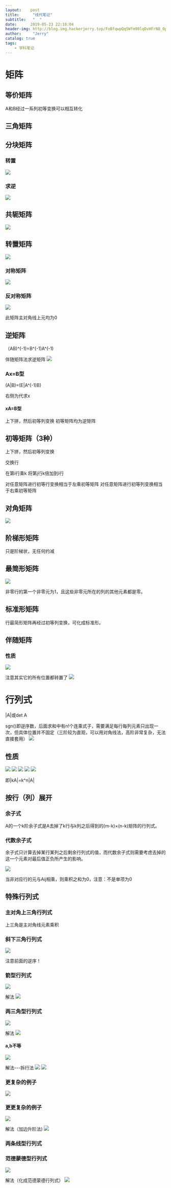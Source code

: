 ```yaml
---
layout:    post
title:      "线代笔记"
subtitle:   "  "
date:      2019-05-23 22:18:04
header-img: http://blog.img.hackerjerry.top/FoBfqwpQq5Wfm90lqDvHFrN8_OpK
author:     "Jerry"
catalog: true
tags:
    - 学科笔记
---
```



# 矩阵

## 等价矩阵

A和B经过一系列初等变换可以相互转化
     
## 三角矩阵
## 分块矩阵

### <span class="content mubu-node" image="%5B%7B%22id%22%3A%2221316ae38954ba08e-3245207%22%2C%22oh%22%3A133%2C%22ow%22%3A514%2C%22uri%22%3A%22document_image%2Ff4eab963-8470-4da6-92c0-aa37e0f45560-3245207.jpg%22%7D%5D" a="line-height: 24px; min-height: 24px; font-size: 16px; padding: 2px 0px; display: inline-block; vertical-align: top;">转置</span>
![](https://img.mubu.com/document_image/f4eab963-8470-4da6-92c0-aa37e0f45560-3245207.jpg)
### <span class="content mubu-node" image="%5B%7B%22id%22%3A%221a616ae38a85c80c8-3245207%22%2C%22oh%22%3A285%2C%22ow%22%3A689%2C%22uri%22%3A%22document_image%2Fd4f88d76-4388-445e-99b7-9019d3f9aa2d-3245207.jpg%22%7D%5D" a="line-height: 24px; min-height: 24px; font-size: 16px; padding: 2px 0px; display: inline-block; vertical-align: top;">求逆</span>
 ![](https://img.mubu.com/document_image/d4f88d76-4388-445e-99b7-9019d3f9aa2d-3245207.jpg)
## <span class="content mubu-node" images="%5B%7B%22id%22%3A%2222116ae38bcec2009-3245207%22%2C%22oh%22%3A149%2C%22ow%22%3A164%2C%22uri%22%3A%22document_image%2F920873c1-6014-4f56-9327-8259c5ca6812-3245207.jpg%22%7D%5D" a="line-height: 24px; min-height: 24px; font-size: 16px; padding: 2px 0px; display: inline-block; vertical-align: top;">共轭矩阵</span>
![](https://img.mubu.com/document_image/920873c1-6014-4f56-9327-8259c5ca6812-3245207.jpg)

## <span class="content mubu-node" images="%5B%7B%22id%22%3A%2224016ae38c991018-3245207%22%2C%22oh%22%3A245%2C%22ow%22%3A454%2C%22uri%22%3A%22document_image%2F9dcd08b3-6e9b-451c-8763-3089aaf254cf-3245207.jpg%22%7D%5D" a="line-height: 24px; min-height: 24px; font-size: 16px; padding: 2px 0px; display: inline-block; vertical-align: top;">转置矩阵</span>
![](https://img.mubu.com/document_image/9dcd08b3-6e9b-451c-8763-3089aaf254cf-3245207.jpg)


### <span class="content mubu-node" images="%5B%7B%22id%22%3A%2211116ae38ee961041-3245207%22%2C%22oh%22%3A40%2C%22ow%22%3A488%2C%22uri%22%3A%22document_image%2Fbfc8b313-480f-48b4-b85a-46d5cfa02162-3245207.jpg%22%7D%5D" a="line-height: 24px; min-height: 24px; font-size: 16px; padding: 2px 0px; display: inline-block; vertical-align: top;">对称矩阵</span>
![](https://img.mubu.com/document_image/bfc8b313-480f-48b4-b85a-46d5cfa02162-3245207.jpg)

### <span class="content mubu-node" images="%5B%7B%22id%22%3A%2234516ae38f5707066-3245207%22%2C%22oh%22%3A38%2C%22ow%22%3A110%2C%22uri%22%3A%22document_image%2F0a40804f-2049-4b30-b868-861bc35043ae-3245207.jpg%22%7D%5D" a="line-height: 24px; min-height: 24px; font-size: 16px; padding: 2px 0px; display: inline-block; vertical-align: top;">反对称矩阵</span>
![](https://img.mubu.com/document_image/0a40804f-2049-4b30-b868-861bc35043ae-3245207.jpg)

<span class="note" a="display: inline-block; color: rgb(136, 136, 136); line-height: 22px; min-height: 22px; font-size: 14px; padding-bottom: 2px;">此矩阵主对角线上元均为0</span>
## <span class="content mubu-node" a="line-height: 24px; min-height: 24px; font-size: 16px; padding: 2px 0px; display: inline-block; vertical-align: top;">逆矩阵</span>

<span class="content mubu-node" a="line-height: 24px; min-height: 24px; font-size: 16px; padding: 2px 0px; display: inline-block; vertical-align: top;">（AB)^(-1)=B^(-1)A^(-1)</span>

<span class="content mubu-node" images="%5B%7B%22id%22%3A%22d516ae392da1816e-3245207%22%2C%22oh%22%3A78%2C%22ow%22%3A150%2C%22uri%22%3A%22document_image%2F5ac136b8-42a2-447a-b3f9-7632fefdf809-3245207.jpg%22%7D%5D" a="line-height: 24px; min-height: 24px; font-size: 16px; padding: 2px 0px; display: inline-block; vertical-align: top;">伴随矩阵法求逆矩阵</span>
![](https://img.mubu.com/document_image/5ac136b8-42a2-447a-b3f9-7632fefdf809-3245207.jpg)

### <span class="content mubu-node" a="line-height: 24px; min-height: 24px; font-size: 16px; padding: 2px 0px; display: inline-block; vertical-align: top;">Ax=B型</span>

<span class="content mubu-node" a="line-height: 24px; min-height: 24px; font-size: 16px; padding: 2px 0px; display: inline-block; vertical-align: top;">(A|B)=(E|A^(-1)B)</span>

<span class="note" a="display: inline-block; color: rgb(136, 136, 136); line-height: 22px; min-height: 22px; font-size: 14px; padding-bottom: 2px;">右侧为代求x</span>
#### <span class="content mubu-node" a="line-height: 24px; min-height: 24px; font-size: 16px; padding: 2px 0px; display: inline-block; vertical-align: top;">xA=B型</span>

<span class="content mubu-node" a="line-height: 24px; min-height: 24px; font-size: 16px; padding: 2px 0px; display: inline-block; vertical-align: top;">上下拼，然后初等列变换</span>
<span class="content mubu-node" a="line-height: 24px; min-height: 24px; font-size: 16px; padding: 2px 0px; display: inline-block; vertical-align: top;">初等矩阵均为逆矩阵</span>
## <span class="content mubu-node" a="line-height: 24px; min-height: 24px; font-size: 16px; padding: 2px 0px; display: inline-block; vertical-align: top;">初等矩阵（3种）</span>

<span class="content mubu-node" a="line-height: 24px; min-height: 24px; font-size: 16px; padding: 2px 0px; display: inline-block; vertical-align: top;">上下拼，然后初等列变换</span>

<span class="content mubu-node" a="line-height: 24px; min-height: 24px; font-size: 16px; padding: 2px 0px; display: inline-block; vertical-align: top;">交换行</span>

 <span class="content mubu-node" a="line-height: 24px; min-height: 24px; font-size: 16px; padding: 2px 0px; display: inline-block; vertical-align: top;">在第i行乘k</span>
<span class="content mubu-node" a="line-height: 24px; min-height: 24px; font-size: 16px; padding: 2px 0px; display: inline-block; vertical-align: top;">将第j行k倍加到i行</span>

<span class="content mubu-node" a="line-height: 24px; min-height: 24px; font-size: 16px; padding: 2px 0px; display: inline-block; vertical-align: top;">对任意矩阵进行初等行变换相当于左乘初等矩阵</span>
<span class="content mubu-node" a="line-height: 24px; min-height: 24px; font-size: 16px; padding: 2px 0px; display: inline-block; vertical-align: top;">对任意矩阵进行初等列变换相当于右乘初等矩阵</span>
## <span class="content mubu-node" images="%5B%7B%22id%22%3A%226f16ae39b250b109-3245207%22%2C%22oh%22%3A133%2C%22ow%22%3A302%2C%22uri%22%3A%22document_image%2Fb774e300-0b28-4ab0-931c-50c6120ead3b-3245207.jpg%22%7D%5D" a="line-height: 24px; min-height: 24px; font-size: 16px; padding: 2px 0px; display: inline-block; vertical-align: top;">对角矩阵</span>
![](https://img.mubu.com/document_image/b774e300-0b28-4ab0-931c-50c6120ead3b-3245207.jpg)

## <span class="content mubu-node" a="line-height: 24px; min-height: 24px; font-size: 16px; padding: 2px 0px; display: inline-block; vertical-align: top;">阶梯形矩阵</span>

 <span class="content mubu-node" a="line-height: 24px; min-height: 24px; font-size: 16px; padding: 2px 0px; display: inline-block; vertical-align: top;">只是阶梯状，无任何约减</span>
## <span class="content mubu-node" images="%5B%7B%22id%22%3A%22bf16ae39d7bdd142-3245207%22%2C%22oh%22%3A144%2C%22ow%22%3A182%2C%22uri%22%3A%22document_image%2Fe2780838-7cc6-49b4-a431-2f743973aefa-3245207.jpg%22%7D%5D" a="line-height: 24px; min-height: 24px; font-size: 16px; padding: 2px 0px; display: inline-block; vertical-align: top;">最简形矩阵</span>
![](https://img.mubu.com/document_image/e2780838-7cc6-49b4-a431-2f743973aefa-3245207.jpg)


<span class="content mubu-node" a="line-height: 24px; min-height: 24px; font-size: 16px; padding: 2px 0px; display: inline-block; vertical-align: top;">非零行的第一个非零元为1，且这些非零元所在的列的其他元素都是零。</span>
## <span class="content mubu-node" a="line-height: 24px; min-height: 24px; font-size: 16px; padding: 2px 0px; display: inline-block; vertical-align: top;">标准形矩阵</span>

<span class="content mubu-node" a="line-height: 24px; min-height: 24px; font-size: 16px; padding: 2px 0px; display: inline-block; vertical-align: top;">行最简形矩阵再经过初等列变换，可化成标准形。</span>
## <span class="content mubu-node" a="line-height: 24px; min-height: 24px; font-size: 16px; padding: 2px 0px; display: inline-block; vertical-align: top;">伴随矩阵</span>

### <span class="content mubu-node" images="%5B%7B%22id%22%3A%223e316ae3a07d2d056-3245207%22%2C%22oh%22%3A542%2C%22ow%22%3A356%2C%22uri%22%3A%22document_image%2F35e451f8-8268-482c-b720-4432b6490208-3245207.jpg%22%7D%5D" a="line-height: 24px; min-height: 24px; font-size: 16px; padding: 2px 0px; display: inline-block; vertical-align: top;">性质</span>
![](https://img.mubu.com/document_image/35e451f8-8268-482c-b720-4432b6490208-3245207.jpg)


<span class="content mubu-node" heading="3" images="%5B%7B%22id%22%3A%224416ae3a1b72c07a-3245207%22%2C%22oh%22%3A219%2C%22ow%22%3A609%2C%22uri%22%3A%22document_image%2F9a4ff26e-3efe-4df7-9a0b-f6dd8e9c2abc-3245207.jpg%22%2C%22w%22%3A609%7D%5D" a="line-height: 27px; min-height: 27px; font-size: 19px; padding: 2px 0px; display: inline-block; vertical-align: top;">注意其实它的所有位置都转置了</span>
![](https://img.mubu.com/document_image/9a4ff26e-3efe-4df7-9a0b-f6dd8e9c2abc-3245207.jpg)

# <span class="content mubu-node" a="line-height: 24px; min-height: 24px; font-size: 16px; padding: 2px 0px; display: inline-block; vertical-align: top;">行列式</span>

<span class="note" a="display: inline-block; color: rgb(136, 136, 136); line-height: 22px; min-height: 22px; font-size: 14px; padding-bottom: 2px;">|A|或det A</span>

<span class="content mubu-node" images="%5B%7B%22id%22%3A%221b716ae405c3aa088-3245207%22%2C%22uri%22%3A%22document_image%2Fc7079c53-78b1-4e57-b040-e25d9d9032e5-3245207.jpg%22%2C%22ow%22%3A330%2C%22oh%22%3A89%7D%5D" a="line-height: 24px; min-height: 24px; font-size: 16px; padding: 2px 0px; display: inline-block; vertical-align: top;">sgn()即逆序数，后面求和中有n!个连乘式子，需要满足每行每列元素只出现一次，但具体位置并不固定（三阶较为直观，可以用对角线法，高阶非常复杂，无法直接套用）</span>
![](https://img.mubu.com/document_image/c7079c53-78b1-4e57-b040-e25d9d9032e5-3245207.jpg)

## <span class="content mubu-node" images="%5B%7B%22id%22%3A%221ac16ae3a69c68051-3245207%22%2C%22oh%22%3A398%2C%22ow%22%3A677%2C%22uri%22%3A%22document_image%2F69734574-8280-4d4b-ad04-4f26c0e53978-3245207.jpg%22%7D%2C%7B%22id%22%3A%222df16ae3a74d8b01c-3245207%22%2C%22oh%22%3A240%2C%22ow%22%3A683%2C%22uri%22%3A%22document_image%2Fc17cb39a-6dc6-4fcf-8f89-d59a7ad08951-3245207.jpg%22%7D%2C%7B%22id%22%3A%222b716ae3a795ed082-3245207%22%2C%22oh%22%3A197%2C%22ow%22%3A507%2C%22uri%22%3A%22document_image%2Fe4466f5c-2434-4e1c-b29c-c283b0a5a484-3245207.jpg%22%7D%2C%7B%22id%22%3A%223e516ae3fd4ba815b-3245207%22%2C%22uri%22%3A%22document_image%2F24dd3c3c-3906-4640-9c33-3bc520902676-3245207.jpg%22%2C%22ow%22%3A605%2C%22oh%22%3A184%7D%2C%7B%22id%22%3A%2229316ae3fe071a017-3245207%22%2C%22uri%22%3A%22document_image%2F3f123929-ee47-490a-823b-487bf3eda8a4-3245207.jpg%22%2C%22ow%22%3A496%2C%22oh%22%3A26%7D%5D" a="line-height: 24px; min-height: 24px; font-size: 16px; padding: 2px 0px; display: inline-block; vertical-align: top;">性质</span>
![](https://img.mubu.com/document_image/69734574-8280-4d4b-ad04-4f26c0e53978-3245207.jpg)
![](https://img.mubu.com/document_image/c17cb39a-6dc6-4fcf-8f89-d59a7ad08951-3245207.jpg)
![](https://img.mubu.com/document_image/e4466f5c-2434-4e1c-b29c-c283b0a5a484-3245207.jpg)
![](https://img.mubu.com/document_image/24dd3c3c-3906-4640-9c33-3bc520902676-3245207.jpg)
![](https://img.mubu.com/document_image/3f123929-ee47-490a-823b-487bf3eda8a4-3245207.jpg)


<span class="note" a="display: inline-block; color: rgb(136, 136, 136); line-height: 22px; min-height: 22px; font-size: 14px; padding-bottom: 2px;">即|kA|=k^n|A|</span>
## <span class="content mubu-node" a="line-height: 24px; min-height: 24px; font-size: 16px; padding: 2px 0px; display: inline-block; vertical-align: top;">按行（列）展开</span>

### <span class="content mubu-node" a="line-height: 24px; min-height: 24px; font-size: 16px; padding: 2px 0px; display: inline-block; vertical-align: top;">余子式</span>

<span class="content mubu-node" a="line-height: 24px; min-height: 24px; font-size: 16px; padding: 2px 0px; display: inline-block; vertical-align: top;">A的一个k阶余子式是A去掉了k行与k列之后得到的(m-k)×(n-k)矩阵的行列式。</span>
### <span class="content mubu-node" a="line-height: 24px; min-height: 24px; font-size: 16px; padding: 2px 0px; display: inline-block; vertical-align: top;">代数余子式</span>

<span class="note" a="display: inline-block; color: rgb(136, 136, 136); line-height: 22px; min-height: 22px; font-size: 14px; padding-bottom: 2px;">余子式只计算去掉某行某列之后剩余行列式的值，而代数余子式则需要考虑去掉的这一个元素对最后值正负所产生的影响。</span>

![](https://img.mubu.com/document_image/72706624-1e21-49a4-bfda-9cc8bf26fdbc-3245207.jpg)</div>

<span class="content mubu-node" a="line-height: 24px; min-height: 24px; font-size: 16px; padding: 2px 0px; display: inline-block; vertical-align: top;">当非对应行的元与Aij相乘，则乘积之和为0，注意：不是单项为0</span>
## <span class="content mubu-node" a="line-height: 24px; min-height: 24px; font-size: 16px; padding: 2px 0px; display: inline-block; vertical-align: top;">特殊行列式</span>

### <span class="content mubu-node" images="%5B%7B%22id%22%3A%2230116ae40bc072029-3245207%22%2C%22uri%22%3A%22document_image%2F9bfd4301-923f-4afc-892d-5c2bd97afb2d-3245207.jpg%22%2C%22ow%22%3A212%2C%22oh%22%3A112%7D%5D" a="line-height: 24px; min-height: 24px; font-size: 16px; padding: 2px 0px; display: inline-block; vertical-align: top;">主对角上三角行列式</span>
[](https://img.mubu.com/document_image/9bfd4301-923f-4afc-892d-5c2bd97afb2d-3245207.jpg)


<span class="note" a="display: inline-block; color: rgb(136, 136, 136); line-height: 22px; min-height: 22px; font-size: 14px; padding-bottom: 2px;">上三角是主对角线元素乘积​</span>

### <span class="content mubu-node" images="%5B%7B%22id%22%3A%2222416ae40de930001-3245207%22%2C%22uri%22%3A%22document_image%2Ff844985c-de51-4285-832d-4431fa088ac4-3245207.jpg%22%2C%22ow%22%3A665%2C%22oh%22%3A147%7D%5D" a="line-height: 24px; min-height: 24px; font-size: 16px; padding: 2px 0px; display: inline-block; vertical-align: top;">斜下三角行列式</span>
![](https://img.mubu.com/document_image/f844985c-de51-4285-832d-4431fa088ac4-3245207.jpg)


<span class="note" a="display: inline-block; color: rgb(136, 136, 136); line-height: 22px; min-height: 22px; font-size: 14px; padding-bottom: 2px;">注意前面的逆序！​</span>

### <span class="content mubu-node" images="%5B%7B%22id%22%3A%2220f16ae40fe4d810f-3245207%22%2C%22uri%22%3A%22document_image%2F4a00dcf7-8e92-4adb-b1cb-1b005a636dea-3245207.jpg%22%2C%22ow%22%3A495%2C%22oh%22%3A221%7D%5D" a="line-height: 24px; min-height: 24px; font-size: 16px; padding: 2px 0px; display: inline-block; vertical-align: top;">箭型行列式</span>
![](https://img.mubu.com/document_image/4a00dcf7-8e92-4adb-b1cb-1b005a636dea-3245207.jpg)


<span class="content mubu-node" images="%5B%7B%22id%22%3A%222c16ae410653b09d-3245207%22%2C%22uri%22%3A%22document_image%2F22e9381c-2fa7-4148-a1e6-2758855d8b98-3245207.jpg%22%2C%22ow%22%3A618%2C%22oh%22%3A503%7D%5D" a="line-height: 24px; min-height: 24px; font-size: 16px; padding: 2px 0px; display: inline-block; vertical-align: top;">解法</span>
![](https://img.mubu.com/document_image/22e9381c-2fa7-4148-a1e6-2758855d8b98-3245207.jpg)


### <span class="content mubu-node" images="%5B%7B%22id%22%3A%2212516ae4114f2406-3245207%22%2C%22uri%22%3A%22document_image%2F57977799-e2d0-4213-a412-53693f85fc58-3245207.jpg%22%2C%22ow%22%3A759%2C%22oh%22%3A324%7D%5D" a="line-height: 24px; min-height: 24px; font-size: 16px; padding: 2px 0px; display: inline-block; vertical-align: top;">两三角型行列式</span>
![](https://img.mubu.com/document_image/57977799-e2d0-4213-a412-53693f85fc58-3245207.jpg)


<span class="content mubu-node" images="%5B%7B%22id%22%3A%2218816ae411e40307-3245207%22%2C%22uri%22%3A%22document_image%2F2e459eee-5b3c-495b-8581-7fa60180346b-3245207.jpg%22%2C%22ow%22%3A564%2C%22oh%22%3A476%7D%5D" a="line-height: 24px; min-height: 24px; font-size: 16px; padding: 2px 0px; display: inline-block; vertical-align: top;">解法</span>
![](https://img.mubu.com/document_image/2e459eee-5b3c-495b-8581-7fa60180346b-3245207.jpg)


#### <span class="content mubu-node" images="%5B%7B%22id%22%3A%221ed16ae41283ef04a-3245207%22%2C%22uri%22%3A%22document_image%2F43cb7f3e-8e8d-4b53-8894-0bbffd6d657b-3245207.jpg%22%2C%22ow%22%3A490%2C%22oh%22%3A198%7D%5D" a="line-height: 24px; min-height: 24px; font-size: 16px; padding: 2px 0px; display: inline-block; vertical-align: top;">a,b不等</span>
![](https://img.mubu.com/document_image/43cb7f3e-8e8d-4b53-8894-0bbffd6d657b-3245207.jpg)


<span class="content mubu-node" images="%5B%7B%22id%22%3A%221dc16ae413b10c07-3245207%22%2C%22uri%22%3A%22document_image%2Faa85a170-3ada-4092-9155-15ee3d8a7079-3245207.jpg%22%2C%22ow%22%3A747%2C%22oh%22%3A729%7D%2C%7B%22id%22%3A%2211e16ae41404c80a4-3245207%22%2C%22uri%22%3A%22document_image%2F23f59f6d-1f97-412d-9317-4770e0d7ca18-3245207.jpg%22%2C%22ow%22%3A505%2C%22oh%22%3A503%7D%5D" a="line-height: 24px; min-height: 24px; font-size: 16px; padding: 2px 0px; display: inline-block; vertical-align: top;">解法---拆行法</span>
![](https://img.mubu.com/document_image/aa85a170-3ada-4092-9155-15ee3d8a7079-3245207.jpg)
![](https://img.mubu.com/document_image/23f59f6d-1f97-412d-9317-4770e0d7ca18-3245207.jpg)

### <span class="content mubu-node" images="%5B%7B%22id%22%3A%2231516ae414fc8d0ef-3245207%22%2C%22uri%22%3A%22document_image%2F3f38f47a-8829-41e4-b3dd-dbe61653cb00-3245207.jpg%22%2C%22ow%22%3A859%2C%22oh%22%3A677%7D%5D" a="line-height: 24px; min-height: 24px; font-size: 16px; padding: 2px 0px; display: inline-block; vertical-align: top;">更复杂的例子</span>
![](https://img.mubu.com/document_image/3f38f47a-8829-41e4-b3dd-dbe61653cb00-3245207.jpg)


### <span class="content mubu-node" images="%5B%7B%22id%22%3A%2235516ae41a68150d8-3245207%22%2C%22uri%22%3A%22document_image%2F479eed24-2d84-498f-a524-1b62b34b80af-3245207.jpg%22%2C%22ow%22%3A874%2C%22oh%22%3A294%7D%5D" a="line-height: 24px; min-height: 24px; font-size: 16px; padding: 2px 0px; display: inline-block; vertical-align: top;">更更复杂的例子</span>
![](https://img.mubu.com/document_image/479eed24-2d84-498f-a524-1b62b34b80af-3245207.jpg)


<span class="content mubu-node" images="%5B%7B%22id%22%3A%221a116ae41b0db40a1-3245207%22%2C%22uri%22%3A%22document_image%2F426917f8-f3ed-4a6f-95b3-20b34320fda7-3245207.jpg%22%2C%22ow%22%3A637%2C%22oh%22%3A760%7D%5D" a="line-height: 24px; min-height: 24px; font-size: 16px; padding: 2px 0px; display: inline-block; vertical-align: top;">解法（加边升阶法)</span>
![](https://img.mubu.com/document_image/426917f8-f3ed-4a6f-95b3-20b34320fda7-3245207.jpg)

### <span class="content mubu-node" a="line-height: 24px; min-height: 24px; font-size: 16px; padding: 2px 0px; display: inline-block; vertical-align: top;">两条线型行列式</span>

<span class="content mubu-node" images="%5B%7B%22id%22%3A%222f716ae4ffdd87088-3245207%22%2C%22uri%22%3A%22document_image%2Fc3e16c67-d9d5-440f-bbaa-ee2c0aafcdb0-3245207.jpg%22%2C%22ow%22%3A605%2C%22oh%22%3A414%7D%5D" a="line-height: 24px; min-height: 24px; font-size: 16px; padding: 2px 0px; display: inline-block; vertical-align: top;"></span>
[](https://img.mubu.com/document_image/c3e16c67-d9d5-440f-bbaa-ee2c0aafcdb0-3245207.jpg)


### <span class="content mubu-node" images="%5B%7B%22id%22%3A%223e016ae500e68d174-3245207%22%2C%22uri%22%3A%22document_image%2F1248c08f-5bc1-4662-98f2-86f3c236e256-3245207.jpg%22%2C%22ow%22%3A595%2C%22oh%22%3A232%7D%5D" a="line-height: 24px; min-height: 24px; font-size: 16px; padding: 2px 0px; display: inline-block; vertical-align: top;">范德蒙德型行列式</span>
![](https://img.mubu.com/document_image/1248c08f-5bc1-4662-98f2-86f3c236e256-3245207.jpg)


<span class="content mubu-node" images="%5B%7B%22id%22%3A%221b616ae5016a45119-3245207%22%2C%22uri%22%3A%22document_image%2F88f4b9ed-3b4d-437a-8b3f-8db056dc89d1-3245207.jpg%22%2C%22ow%22%3A620%2C%22oh%22%3A455%7D%5D" a="line-height: 24px; min-height: 24px; font-size: 16px; padding: 2px 0px; display: inline-block; vertical-align: top;">解法（化成范德蒙德行列式）</span>
![](https://img.mubu.com/document_image/88f4b9ed-3b4d-437a-8b3f-8db056dc89d1-3245207.jpg)



